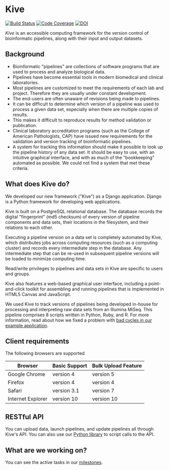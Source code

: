 Kive
====

[![Build Status]][travis]
[![Code Coverage]][codecov]
[![DOI]][zenodo]


[Build Status]: https://travis-ci.org/cfe-lab/Kive.svg?branch=master
[travis]: https://travis-ci.org/cfe-lab/Kive
[Code Coverage]: https://codecov.io/github/cfe-lab/Kive/coverage.svg?branch=master
[codecov]: https://codecov.io/github/cfe-lab/Kive?branch=master
[DOI]: https://zenodo.org/badge/14132839.svg
[zenodo]: https://zenodo.org/badge/latestdoi/14132839

*Kive* is an accessible computing framework for the version control of
bioinformatic pipelines, along with their input and output datasets.

Background
----------
* Bioinformatic "pipelines" are collections of software programs that are used
  to process and analyze biological data.
* Pipelines have become essential tools in modern biomedical and clinical
  laboratories.
* Most pipelines are customized to meet the requirements of each lab and
  project. Therefore they are usually under constant development.
* The end-users are often unaware of revisions being made to pipelines.
* It can be difficult to determine which version of a pipeline was used to
  process a given data set, especially when there are multiple copies of results.
* This makes it difficult to reproduce results for method validation or
  publication.
* Clinical laboratory accreditation programs (such as the College of American
  Pathologists, CAP) have issued new requirements for the validation and
  version tracking of bioinformatic pipelines.
* A system for tracking this information should make it possible to look up the
  pipeline history of any data set. It should be easy to use, with an intuitive
  graphical interface, and with as much of the "bookkeeping" automated as
  possible. We could not find a system that met these criteria.


What does Kive do?
------------------
We developed our new framework ("Kive") as a Django application. Django is a
Python framework for developing web applications.

Kive is built on a PostgreSQL relational database. The database records the
digital "fingerprint" (md5 checksum) of every version of pipeline components and
data sets, their locations in the filesystem, and their relations to each other.

Executing a pipeline version on a data set is completely
automated by Kive, which distributes jobs across computing
resources (such as a computing cluster) and records every
intermediate step in the database. Any intermediate step
that can be re-used in subsequent pipeline versions will be
loaded to minimize computing time.

Read/write privileges to pipelines and data sets in Kive are
specific to users and groups.

Kive also features a web-based graphical user interface,
including a point-and-click toolkit for assembling and
running pipelines that is implemented in HTML5 Canvas and
JavaScript.

We used Kive to track versions of pipelines being developed
in-house for processing and interpreting raw data sets from
an Illumina MiSeq. This pipeline comprises 8 scripts written
in Python, Ruby, and R. For more information, read about how we fixed a problem
with [bad cycles in our example application][example].

[example]: http://cfe-lab.github.io/Kive/bad_cycles

Client requirements
-----------------------

The following browsers are supported

Browser            | Basic Support | Bulk Upload Feature
-------------------|---------------|--------------------
Google Chrome      | version 4     | version 5
Firefox            | version 4     | version 4
Safari             | version 3.1   | version 7
Internet Explorer  | version 10    | version 10

RESTful API
-----------
You can upload data, launch pipelines, and update pipelines all through Kive's
API. You can also use our [Python library][kive-api] to script calls to the
API.

[kive-api]: https://github.com/cfe-lab/py-kive-api


What are we working on?
-----------------------

You can see the active tasks in our [milestones].

[milestones]: https://github.com/cfe-lab/Kive/milestones
